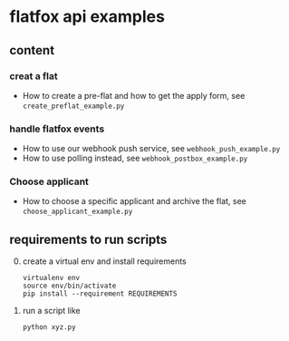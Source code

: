 # flatfox api examples

## content

### creat a flat

- How to create a pre-flat and how to get the apply form, see `create_preflat_example.py`

### handle flatfox events

- How to use our webhook push service, see `webhook_push_example.py` 
- How to use polling instead, see `webhook_postbox_example.py`

### Choose applicant

- How to choose a specific applicant and archive the flat, see `choose_applicant_example.py`

## requirements to run scripts

0. create a virtual env and install requirements

    ```
    virtualenv env
    source env/bin/activate
    pip install --requirement REQUIREMENTS
    ```

1. run a script like

    ```
    python xyz.py
    ```
